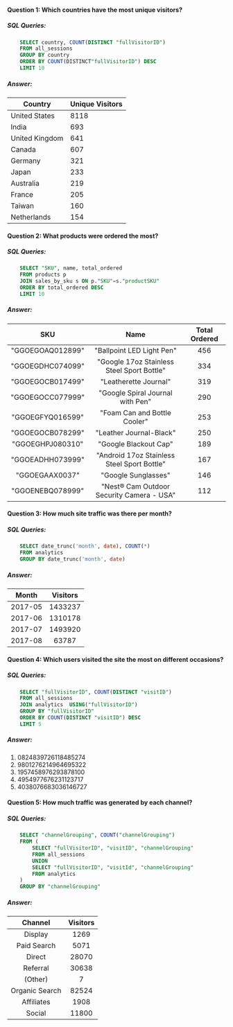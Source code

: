 #### Question 1: Which countries have the most unique visitors?

##### SQL Queries:

``` SQL
    SELECT country, COUNT(DISTINCT "fullVisitorID")
    FROM all_sessions
    GROUP BY country
    ORDER BY COUNT(DISTINCT"fullVisitorID") DESC
    LIMIT 10
```
##### Answer:

| **Country**    | **Unique Visitors** |
|----------------|---------------------|
| United States  | 8118                |
| India          | 693                 |
| United Kingdom | 641                 |
| Canada         | 607                 |
| Germany        | 321                 |
| Japan          | 233                 |
| Australia      | 219                 |
| France         | 205                 |
| Taiwan         | 160                 |
| Netherlands    | 154                 |

#### Question 2: What products were ordered the most?

##### SQL Queries:

```SQL
    SELECT "SKU", name, total_ordered
    FROM products p
    JOIN sales_by_sku s ON p."SKU"=s."productSKU"
    ORDER BY total_ordered DESC
    LIMIT 10
```

##### Answer:

|        SKU       |                     Name                    | Total Ordered |
|:----------------:|:-------------------------------------------:|:-------------:|
| "GGOEGOAQ012899" | "Ballpoint LED Light Pen"                   | 456           |
| "GGOEGDHC074099" | "Google 17oz Stainless Steel Sport Bottle"  | 334           |
| "GGOEGOCB017499" | "Leatherette Journal"                       | 319           |
| "GGOEGOCC077999" | "Google Spiral Journal with Pen"            | 290           |
| "GGOEGFYQ016599" | "Foam Can and Bottle Cooler"                | 253           |
| "GGOEGOCB078299" | "Leather Journal-Black"                     | 250           |
| "GGOEGHPJ080310" | "Google Blackout Cap"                       | 189           |
| "GGOEADHH073999" | "Android 17oz Stainless Steel Sport Bottle" | 167           |
| "GGOEGAAX0037"   | "Google Sunglasses"                         | 146           |
| "GGOENEBQ078999" | "Nest® Cam Outdoor Security Camera - USA"   | 112           |


#### Question 3: How much site traffic was there per month?

##### SQL Queries:

```SQL 
    SELECT date_trunc('month', date), COUNT(*)
    FROM analytics
    GROUP BY date_trunc('month', date)
```

##### Answer:

|  Month  | Visitors |
|:-------:|:--------:|
| 2017-05 | 1433237  |
| 2017-06 | 1310178  |
| 2017-07 | 1493920  |
| 2017-08 | 63787    |

#### Question 4: Which users visited the site the most on different occasions?

##### SQL Queries:

```SQL
    SELECT "fullVisitorID", COUNT(DISTINCT "visitID")
    FROM all_sessions 
    JOIN analytics  USING("fullVisitorID")
    GROUP BY "fullVisitorID"
    ORDER BY COUNT(DISTINCT "visitID") DESC
    LIMIT 5
```

##### Answer:

1. 0824839726118485274
2. 9801276214964695322
3. 1957458976293878100
4. 4954977676231123717
5. 4038076683036146727


#### Question 5: How much traffic was generated by each channel?

##### SQL Queries:

```SQL
    SELECT "channelGrouping", COUNT("channelGrouping")
    FROM (
    	SELECT "fullVisitorID", "visitID", "channelGrouping"
    	FROM all_sessions
    	UNION
    	SELECT "fullVisitorID", "visitId", "channelGrouping"
    	FROM analytics
    )
    GROUP BY "channelGrouping"
```

##### Answer:

|     Channel    | Visitors |
|:--------------:|:--------:|
| Display        | 1269     |
| Paid Search    | 5071     |
| Direct         | 28070    |
| Referral       | 30638    |
| (Other)        | 7        |
| Organic Search | 82524    |
| Affiliates     | 1908     |
| Social         | 11800    |